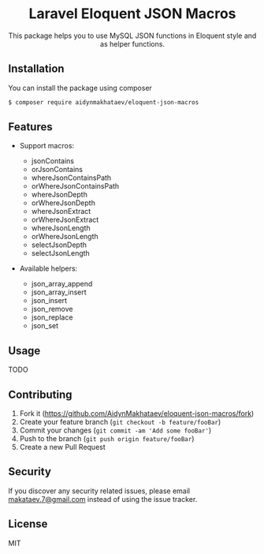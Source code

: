 <h1 align="center">Laravel Eloquent JSON Macros</h1>

<p align="center">This package helps you to use MySQL JSON functions in Eloquent style and as helper functions.</p>

## Installation

You can install the package using composer

```sh
$ composer require aidynmakhataev/eloquent-json-macros
```

## Features

- Support macros:
    - jsonContains
    - orJsonContains
    - whereJsonContainsPath
    - orWhereJsonContainsPath
    - whereJsonDepth
    - orWhereJsonDepth
    - whereJsonExtract
    - orWhereJsonExtract
    - whereJsonLength
    - orWhereJsonLength
    - selectJsonDepth
    - selectJsonLength

- Available helpers:
    - json_array_append
    - json_array_insert
    - json_insert
    - json_remove
    - json_replace
    - json_set

## Usage

TODO

## Contributing

1. Fork it (<https://github.com/AidynMakhataev/eloquent-json-macros/fork>)
2. Create your feature branch (`git checkout -b feature/fooBar`)
3. Commit your changes (`git commit -am 'Add some fooBar'`)
4. Push to the branch (`git push origin feature/fooBar`)
5. Create a new Pull Request


## Security

If you discover any security related issues, please email makataev.7@gmail.com instead of using the issue tracker.


## License

MIT